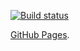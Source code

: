 [![Build status](https://ci.appveyor.com/api/projects/status/p7tt37qaunsy8qms?svg=true)](https://ci.appveyor.com/project/Garfy2/ra-redux)


[GitHub Pages](https://garfy2.github.io/ra-redux/).
